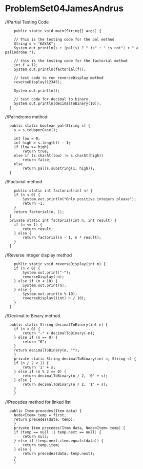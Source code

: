 # ProblemSet04JamesAndrus

  //Partial Testing Code
  
    	public static void main(String[] args) {
  
  		// This is the testing code for the pal method
  		String s = "KAYAK";
  		System.out.println(s + (pal(s) ? " is" : " is not") + " a palindrome.");
  
  		// this is the testing code for the factorial method
  		int f = 12;
  		System.out.println(factorial(f));
  
  		// test code to run reverseDisplay method
  		reverseDisplay(12345);
  
  		System.out.println();
  
  		// test code for decimal to binary.
  		System.out.println(decimalToBinary(10));
  	  }
	
	
//Palindrome method

	
  	  public static boolean pal(String s) {
  		s = s.toUpperCase();
  
  		int low = 0;
  		int high = s.length() - 1;
  		if (low >= high)
  			return true;
  		else if (s.charAt(low) != s.charAt(high))
  			return false;
  		else
  			return pal(s.substring(1, high));
  	  }
  	  
 //Factorial method
  
    	public static int factorial(int n) {
  		if (n < 0) {
  			System.out.println("Only positive integers please");
  			return -1;
  		}
  		return factorial(n, 1);
  	  }
  	  private static int factorial(int n, int result) {
  		if (n <= 1) {
  			return result;
  		} else {
  			return factorial(n - 1, n * result);
  		}
  	  }
  	  
  //Reverse integer display method
  
    	public static void reverseDisplay(int n) {
  		if (n < 0) {
  			System.out.print("-");
  			reverseDisplay(-n);
  		} else if (n < 10) {
  			System.out.print(n);
  		} else {
  			System.out.print(n % 10);
  			reverseDisplay((int) n / 10);
  		}
  	  }
  	  
  //Decimal to Binary method.
  
      public static String decimalToBinary(int n) {
    	if (n < 0) {
    		return "-" + decimalToBinary(-n);
    	} else if (n == 0) {
    		return "0";
    	}
    	return decimalToBinary(n, "");
    	}
    	private static String decimalToBinary(int n, String s) {
    	if (n / 2 < 1) {
    		return '1' + s;
    	} else if (n % 2 == 0) {
    		return decimalToBinary(n / 2, '0' + s);
    	} else {
    		return decimalToBinary(n / 2, '1' + s);
    	}
    	}
    	
  //Precedes method for linked list
  
      public Item precedes(Item data) {
    	Node<Item> temp = first;
    	return precedes(data, temp);
    	}
    	private Item precedes(Item data, Node<Item> temp) {
    	if (temp == null || temp.next == null) {
    		return null;
    	} else if (temp.next.item.equals(data)) {
    		return temp.item;
    	} else {
    		return precedes(data, temp.next);
    	}
    	}
      
